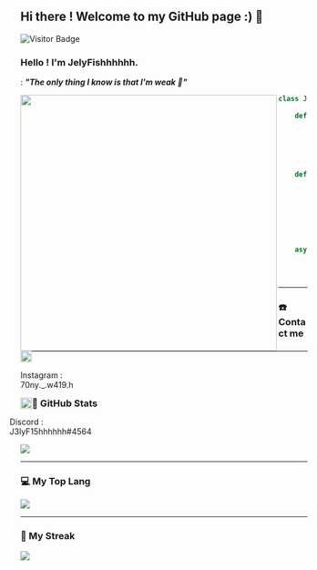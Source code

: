 ## Hi there ! Welcome to my GitHub page :) 👋
![Visitor Badge](https://visitor-badge.laobi.icu/badge?page_id=JelyFishhhhhh)

### Hello ! I'm JelyFishhhhhh.

: ***"The only thing I know is that I'm weak 🤕"***

<img src = "https://media.giphy.com/media/l2JI9STocBUNT3zA4/giphy.gif" style = "width:450px;" align = "left">

```python
class JelyFishhhhhh:
    
    def __init__(self):
        
        birth = "19 Apr 2005"
        zodiac = "Aries ♈"
        blood_type = "A"
        birthplace = "Chiayi, Taiwan 🇹🇼"

    def programming_life(self):

        programming_lang = ["Python", "C++"]
        exp = ["Competitive-Programming", "Devp"]
        online_judge = ["ZeroJudge", "CodeForces"]
        bot = ["Line", "Discord"]
        crawler = ["CWB-crawler", "Instagram-crawler"]
        outlooking = ["CyberSecurity", "Devp"]

    async def interesting(self):

        photography = ["NIKON D7100", "iPhone 14 Plus"]
        film_camera = ["NIKON FE2", "OLYMPUS μ II"]

```
---

### ☎️ Contact me

<div id="Contact" style="width:125px;">
    <a href="https://www.instagram.com/70ny._.w419.h/">
        <img src="https://leadsbridge.com/wp-content/themes/leadsbridge/img/integration-lg-logos/logo681.png" alt="instagram" style="width:20px;float:left;">
        <p style="float:right">
            Instagram : 70ny._.w419.h
        </p>
    </a>
    <a href="https://discordapp.com/users/455256442761379850">
        <img src="https://www.zicklincenter.org/wp-content/uploads/2022/06/Discord_icon.svg_.png" alt = "Discord" style="width:20px;float:left;">
        <p style="float:right">
            Discord : J3lyF15hhhhhh#4564
        </p>
    </a>
</div>

<!-- <style>
    #Contact{
        width: 125px;
    } 
    #Contact img{
        width: 20px;
        height: auto;
        float: right;
    }
</style> -->

---
### 🗽 GitHub Stats

<img src="https://github-readme-stats.vercel.app/api?username=JelyFishhhhhh&theme=ocean_dark&hide_border=true&show_icons=true" />

---
### 💻 My Top Lang
<img src="https://github-readme-stats.vercel.app/api/top-langs/?username=JelyFishhhhhh&layout=compact&count_private=true&theme=ocean_dark&hide_border=true" />

---
### 📓 My Streak
<img src="https://streak-stats.demolab.com?user=JelyFishhhhhh&theme=github-green-purple&hide_border=true&border_radius=4.6&date_format=j%20M%5B%20Y%5D" />